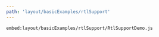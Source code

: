 ```yaml
---
path: 'layout/basicExamples/rtlSupport'
---
```


`embed:layout/basicExamples/rtlSupport/RtlSupportDemo.js`
